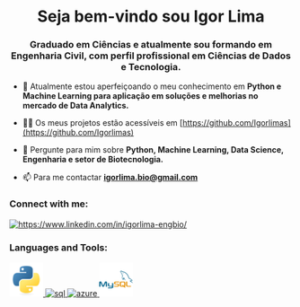 <h1 align="center">Seja bem-vindo sou Igor Lima</h1>
<h3 align="center">Graduado em Ciências e atualmente sou formando em Engenharia Civil, com perfil profissional em Ciências de Dados e Tecnologia.</h3>

- 🌱 Atualmente estou aperfeiçoando o meu conhecimento em **Python e Machine Learning para aplicação em soluções e melhorias no mercado de Data Analytics.**

- 👨‍💻 Os meus projetos estão acessíveis em [https://github.com/Igorlimas](https://github.com/Igorlimas)

- 💬 Pergunte para mim sobre **Python, Machine Learning, Data Science, Engenharia e setor de Biotecnologia.**

- 📫 Para me contactar **igorlima.bio@gmail.com**

<h3 align="left">Connect with me:</h3>
<p align="left">
<a href="https://www.linkedin.com/in/igorlima-engbio/" target="blank"><img align="center" src="https://raw.githubusercontent.com/rahuldkjain/github-profile-readme-generator/master/src/images/icons/Social/linked-in-alt.svg" alt="https://www.linkedin.com/in/igorlima-engbio/" height="40" width="50" /></a>
</p>

<h3 align="left">Languages and Tools:</h3>
</a> <a href="" target="_blank" rel="noreferrer"> <img src="https://raw.githubusercontent.com/devicons/devicon/master/icons/python/python-original.svg" alt="python" width="60" height="60"/> <img src="https://cdn.jsdelivr.net/gh/devicons/devicon@latest/icons/azuresqldatabase/azuresqldatabase-original.svg" alt="sql" width="60" height="60"/> <img src="https://www.vectorlogo.zone/logos/microsoft_azure/microsoft_azure-icon.svg" alt="azure" width="60" height="60"/> <img src="https://raw.githubusercontent.com/devicons/devicon/master/icons/mysql/mysql-original-wordmark.svg" alt="mysql" width="60" height="60"/> </a>


<!---
- 👋 Hi, I’m @Igorlimas
- 👀 I’m interested in ...
- 🌱 I’m currently learning ...
- 💞️ I’m looking to collaborate on ...
- 📫 How to reach me ...


Igorlimas/Igorlimas is a ✨ special ✨ repository because its `README.md` (this file) appears on your GitHub profile.
You can click the Preview link to take a look at your changes.
--->
